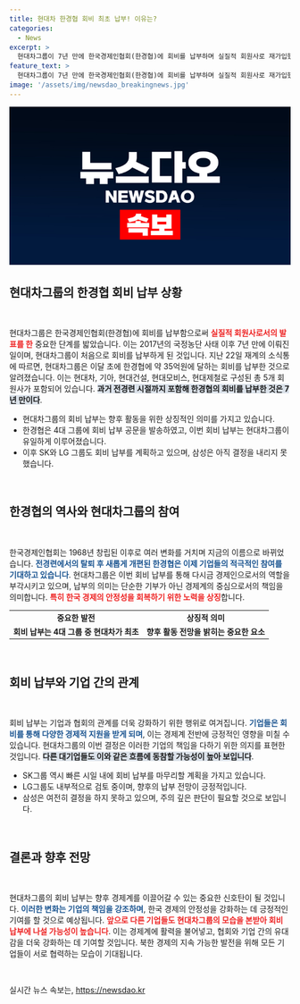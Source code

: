 ```yaml
---
title: 현대차 한경협 회비 최초 납부! 이유는?
categories:
  - News
excerpt: >
  현대차그룹이 7년 만에 한국경제인협회(한경협)에 회비를 납부하며 실질적 회원사로 재가입했습니다. 이로써 재계에는 새로운 기류가 형성될 조짐이 보이고, 나머지 4대 그룹의 대응에도 관심이 집중되고 있습니다.
feature_text: >
  현대차그룹이 7년 만에 한국경제인협회(한경협)에 회비를 납부하며 실질적 회원사로 재가입했습니다. 이로써 재계에는 새로운 기류가 형성될 조짐이 보이고, 나머지 4대 그룹의 대응에도 관심이 집중되고 있습니다.
image: '/assets/img/newsdao_breakingnews.jpg'
---
```


<p><img src="/assets/img/newsdao_breakingnews.jpg" alt="ranknews 속보" /></p>

<h2 data-ke-size="size26">현대차그룹의 한경협 회비 납부 상황</h2>

<p data-ke-size="size16">&nbsp;</p>

<p>현대차그룹은 한국경제인협회(한경협)에 회비를 납부함으로써 <b><span style="color: #ee2323;">실질적 회원사로서의 발표를 한</span></b> 중요한 단계를 밟았습니다. 이는 2017년의 국정농단 사태 이후 7년 만에 이뤄진 일이며, 현대차그룹이 처음으로 회비를 납부하게 된 것입니다. 지난 22일 재계의 소식통에 따르면, 현대차그룹은 이달 초에 한경협에 약 35억원에 달하는 회비를 납부한 것으로 알려졌습니다. 이는 현대차, 기아, 현대건설, 현대모비스, 현대제철로 구성된 총 5개 회원사가 포함되어 있습니다. <b><span style="background-color: #21538527;">과거 전경련 시절까지 포함해 한경협의 회비를 납부한 것은 7년 만이다</span></b>. </p>

<ul>
    <li>현대차그룹의 회비 납부는 향후 활동을 위한 상징적인 의미를 가지고 있습니다.</li>
    <li>한경협은 4대 그룹에 회비 납부 공문을 발송하였고, 이번 회비 납부는 현대차그룹이 유일하게 이루어졌습니다.</li>
    <li>이후 SK와 LG 그룹도 회비 납부를 계획하고 있으며, 삼성은 아직 결정을 내리지 못했습니다.</li>
</ul>

<p data-ke-size="size16">&nbsp;</p>

<h2 data-ke-size="size26">한경협의 역사와 현대차그룹의 참여</h2>

<p data-ke-size="size16">&nbsp;</p>

<p>한국경제인협회는 1968년 창립된 이후로 여러 변화를 거치며 지금의 이름으로 바뀌었습니다. <b><span style="color: #1a5490;">전경련에서의 탈퇴 후 새롭게 개편된 한경협은 이제 기업들의 적극적인 참여를 기대하고 있습니다</span></b>. 현대차그룹은 이번 회비 납부를 통해 다시금 경제인으로서의 역할을 부각시키고 있으며, 납부의 의미는 단순한 기부가 아닌 경제계의 중심으로서의 책임을 의미합니다. <b><span style="color: #ee2323;">특히 한국 경제의 안정성을 회복하기 위한 노력을 상징</span></b>합니다.</p>

<table>
    <tr>
        <td style="text-align: center; height: 17px;"><b>중요한 발전</b></td>
        <td style="text-align: center; height: 17px;"><b>상징적 의미</b></td>
    </tr>
    <tr>
        <td style="text-align: center; height: 17px;"><b>회비 납부는 4대 그룹 중 현대차가 최초</b></td>
        <td style="text-align: center; height: 17px;"><b>향후 활동 전망을 밝히는 중요한 요소</b></td>
    </tr>
</table>

<p data-ke-size="size16">&nbsp;</p>

<h2 data-ke-size="size26">회비 납부와 기업 간의 관계</h2>

<p data-ke-size="size16">&nbsp;</p>

<p>회비 납부는 기업과 협회의 관계를 더욱 강화하기 위한 행위로 여겨집니다. <b><span style="color: #1a5490;">기업들은 회비를 통해 다양한 경제적 지원을 받게 되며</span></b>, 이는 경제계 전반에 긍정적인 영향을 미칠 수 있습니다. 현대차그룹의 이번 결정은 이러한 기업의 책임을 다하기 위한 의지를 표현한 것입니다. <b><span style="background-color: #21538527;">다른 대기업들도 이와 같은 흐름에 동참할 가능성이 높아 보입니다</span></b>.</p>

<ul>
    <li>SK그룹 역시 빠른 시일 내에 회비 납부를 마무리할 계획을 가지고 있습니다.</li>
    <li>LG그룹도 내부적으로 검토 중이며, 향후의 납부 전망이 긍정적입니다.</li>
    <li>삼성은 여전히 결정을 하지 못하고 있으며, 주의 깊은 판단이 필요할 것으로 보입니다.</li>
</ul>

<p data-ke-size="size16">&nbsp;</p>

<h2 data-ke-size="size26">결론과 향후 전망</h2>

<p data-ke-size="size16">&nbsp;</p>

<p>현대차그룹의 회비 납부는 향후 경제계를 이끌어갈 수 있는 중요한 신호탄이 될 것입니다. <b><span style="color: #1a5490;">이러한 변화는 기업의 책임을 강조하며</span></b>, 한국 경제의 안정성을 강화하는 데 긍정적인 기여를 할 것으로 예상됩니다. <b><span style="color: #ee2323;">앞으로 다른 기업들도 현대차그룹의 모습을 본받아 회비 납부에 나설 가능성이 높습니다</span></b>. 이는 경제계에 활력을 불어넣고, 협회와 기업 간의 유대감을 더욱 강화하는 데 기여할 것입니다. 북한 경제의 지속 가능한 발전을 위해 모든 기업들이 서로 협력하는 모습이 기대됩니다.</p>

<p data-ke-size="size16">&nbsp;</p>
실시간 뉴스 속보는, <a href="https://newsdao.kr" rel="dofollow">https://newsdao.kr</a>



